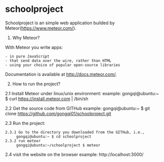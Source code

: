 # schoolproject

Schoolproject is an simple web application builded by Meteor(https://www.meteor.com/).

1. Why Meteor?

With Meteor you write apps:

    - in pure JavaScript
    - that send data over the wire, rather than HTML
    - using your choice of popular open-source libraries

Documentation is available at http://docs.meteor.com/.

2. How to run the project?

 2.1 Install Meteor under linux/unix environment:
  example: gongqi@ubuntu:~ $ curl https://install.meteor.com | /bin/sh

 2.2 Get the source code from GITHub
  example: gongqi@ubuntu:~ $ git clone https://github.com/gongqi01/schoolproject.git

 2.3 Run the project:
  
    2.3.1 Go to the directory you downloaded from the GITHub, i.e., 
         gongqi@ubuntu:~ $ cd schoolproject
    2.3.2 run meteor
         gongqi@ubuntu:~/schoolproject $ meteor

 2.4 visit the website on the browser 
    example: http://localhost:3000/
